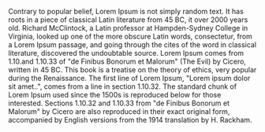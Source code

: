 Contrary to popular belief, Lorem Ipsum is not simply random text. 
It has roots in a piece of classical Latin literature from 45 BC,
it over 2000 years old. Richard McClintock, a Latin professor
at Hampden-Sydney College in Virginia, looked up one of the more
obscure Latin words, consectetur, from a Lorem Ipsum passage,
and    going through the cites of the word in classical literature,
discovered the undoubtable source. Lorem Ipsum comes
from 1.10.and 1.10.33 of "de Finibus Bonorum et Malorum" (The
Evil) by Cicero, written in 45 BC. This
book is a treatise on the theory of ethics, very popular during
the Renaissance. The first line of Lorem Ipsum, "Lorem ipsum
dolor sit amet..", comes from a line in section 1.10.32.
The standard chunk of Lorem Ipsum used since the 1500s is reproduced
below for those interested. Sections 1.10.32 and 1.10.33 from "de
Finibus Bonorum et Malorum" by Cicero are also reproduced in their
exact original form, accompanied by English versions from the 1914
translation by H. Rackham.